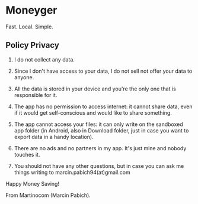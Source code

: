 # Moneyger
Fast. Local. Simple.


## Policy Privacy

 1. I do not collect any data. 

 2. Since I don't have access to your data, I do not sell not offer your data to anyone.

 3. All the data is stored in your device and you're the only one that is responsible for it.

 4. The app has no permission to access internet: it cannot share data, even if it would get self-conscious and would like to share something.

 5. The app cannot access your files: it can only write on the sandboxed app folder (in Android, also in Download folder, just in case you want to export data in a handy location).
 
 6. There are no ads and no partners in my app. It's just mine and nobody touches it.

 7. You should not have any other questions, but in case you can ask me things writing to marcin.pabich94(at)gmail.com


Happy Money Saving!

From Martinocom (Marcin Pabich).

